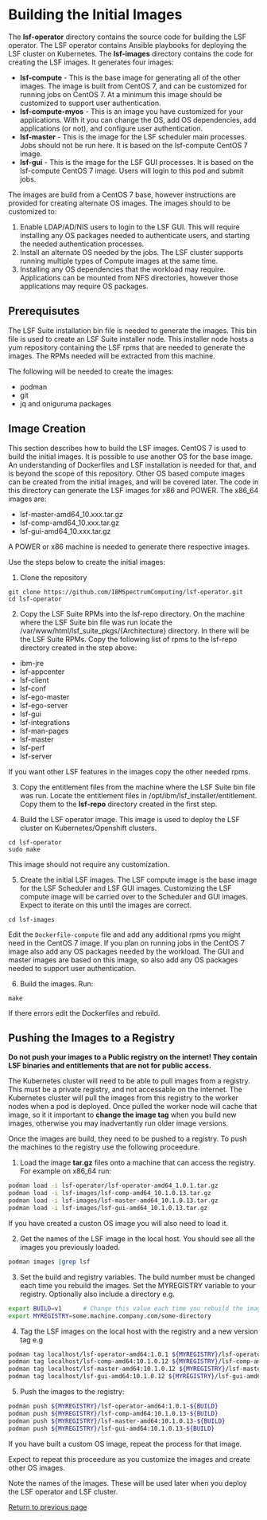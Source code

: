 # Building the Initial Images

The **lsf-operator** directory contains the source code for building the LSF operator.  The LSF operator contains Ansible playbooks for deploying the LSF cluster on Kubernetes. 
The **lsf-images** directory contains the code for creating the LSF images.  It generates four images:
* **lsf-compute**	- This is the base image for generating all of the other images.  The image is built from CentOS 7, and can be customized for running jobs on CentOS 7.  At a minimum this image should be customized to support user authentication.  
* **lsf-compute-myos**	- This is an image you have customized for your applications.  With it you can change the OS, add OS dependencies, add applications (or not), and configure user authentication.
* **lsf-master**		- This is the image for the LSF scheduler main processes.  Jobs should not be run here.  It is based on the lsf-compute CentOS 7 image.
* **lsf-gui**		- This is the image for the LSF GUI processes.  It is based on the lsf-compute CentOS 7 image.  Users will login to this pod and submit jobs.

The images are build from a CentOS 7 base, however instructions are provided for creating alternate OS images.  The images should to be customized to:
1. Enable LDAP/AD/NIS users to login to the LSF GUI.  This will require installing any OS packages needed to authenticate users, and starting the needed authentication processes.
2. Install an alternate OS needed by the jobs.  The LSF cluster supports running multiple types of Compute images at the same time.
2. Installing any OS dependencies that the workload may require.  Applications can be mounted from NFS directories, however those applications may require OS packages.  


## Prerequisutes
The LSF Suite installation bin file is needed to generate the images.  This bin file is used to create an LSF Suite installer node.  This installer node hosts a yum repository containing the LSF rpms that are needed to generate the images.  The RPMs needed will be extracted from this machine.

The following will be needed to create the images:
* podman
* git
* jq and oniguruma packages


## Image Creation
This section describes how to build the LSF images.  CentOS 7 is used to build the initial images.  It is possible to use another OS for the base image.  An understanding of Dockerfiles and LSF installation is needed for that, and is beyond the scope of this repository.  Other OS based compute images can be created from the initial images, and will be covered later.  The code in this directory can generate the LSF images for x86 and POWER.
The x86_64 images are:
* lsf-master-amd64_10.xxx.tar.gz
* lsf-comp-amd64_10.xxx.tar.gz
* lsf-gui-amd64_10.xxx.tar.gz

A POWER or x86 machine is needed to generate there respective images. 

Use the steps below to create the initial images:

1. Clone the repository 
```
git clone https://github.com/IBMSpectrumComputing/lsf-operator.git
cd lsf-operator
```

2. Copy the LSF Suite RPMs into the lsf-repo directory.  On the machine where the LSF Suite bin file was run locate the /var/www/html/lsf_suite_pkgs/{Architecture} directory.  In there will be the LSF Suite RPMs.  Copy the following list of rpms to the lsf-repo directory created in the step above:
  * ibm-jre
  * lsf-appcenter
  * lsf-client
  * lsf-conf
  * lsf-ego-master
  * lsf-ego-server
  * lsf-gui
  * lsf-integrations
  * lsf-man-pages
  * lsf-master
  * lsf-perf
  * lsf-server

If you want other LSF features in the images copy the other needed rpms.

3. Copy the entitlement files from the machine where the LSF Suite bin file was run.  Locate the entitlement files in /opt/ibm/lsf_installer/entitlement.  Copy them to the **lsf-repo** directory created in the first step.

4. Build the LSF operator image.  This image is used to deploy the LSF cluster on Kubernetes/Openshift clusters.
```
cd lsf-operator
sudo make
```
This image should not require any customization.

5. Create the initial LSF images.  The LSF compute image is the base image for the LSF Scheduler and LSF GUI images.  Customizing the LSF compute image will be carried over to the Scheduler and GUI images.  Expect to iterate on this until the images are correct.
```
cd lsf-images
```
Edit the `Dockerfile-compute` file and add any additional rpms you might need in the CentOS 7 image.  If you plan on running jobs in the CentOS 7 image also add any OS packages needed by the workload.  The GUI and master images are based on this image, so also add any OS packages needed to support user authentication.

6. Build the images.  Run:
```
make
```
If there errors edit the Dockerfiles and rebuild.

## Pushing the Images to a Registry
**Do not push your images to a Public registry on the internet!  They contain LSF binaries and entitlements that are not for public access.**

The Kubernetes cluster will need to be able to pull images from a registry.  This must be a private registry, and not accessable on the internet.  The Kubernetes cluster will pull the images from this registry to the worker nodes when a pod is deployed.  Once pulled the worker node will cache that image, so it it important to **change the image tag** when you build new images, otherwise you may inadvertantly run older image versions.

Once the images are build, they need to be pushed to a registry.  To push the machines to the registry use the following proceedure.

1. Load the image **tar.gz** files onto a machine that can access the registry.  For example on x86_64 run:
```bash
podman load -i lsf-operator/lsf-operator-amd64_1.0.1.tar.gz
podman load -i lsf-images/lsf-comp-amd64_10.1.0.13.tar.gz
podman load -i lsf-images/lsf-master-amd64_10.1.0.13.tar.gz
podman load -i lsf-images/lsf-gui-amd64_10.1.0.13.tar.gz
```
If you have created a custon OS image you will also need to load it.

2. Get the names of the LSF image in the local host.  You should see all the images you previously loaded.
```bash
podman images |grep lsf
```

3. Set the build and registry variables.  The build number must be changed each time you rebuild the images.  Set the MYREGISTRY variable to your registry.  Optionally also include a directory e.g.
```bash
export BUILD=v1      # Change this value each time you rebuild the images
export MYREGISTRY=some.machine.company.com/some-directory
```

4. Tag the LSF images on the local host with the registry and a new version tag e.g
```bash
podman tag localhost/lsf-operator-amd64:1.0.1 ${MYREGISTRY}/lsf-operator-amd64:1.0.1-${BUILD}
podman tag localhost/lsf-comp-amd64:10.1.0.12 ${MYREGISTRY}/lsf-comp-amd64:10.1.0.13-${BUILD}
podman tag localhost/lsf-master-amd64:10.1.0.12 ${MYREGISTRY}/lsf-master-amd64:10.1.0.13-${BUILD}
podman tag localhost/lsf-gui-amd64:10.1.0.12 ${MYREGISTRY}/lsf-gui-amd64:10.1.0.13-${BUILD}
```

5. Push the images to the registry:
```bash
podman push ${MYREGISTRY}/lsf-operator-amd64:1.0.1-${BUILD}
podman push ${MYREGISTRY}/lsf-comp-amd64:10.1.0.13-${BUILD}
podman push ${MYREGISTRY}/lsf-master-amd64:10.1.0.13-${BUILD}
podman push ${MYREGISTRY}/lsf-gui-amd64:10.1.0.13-${BUILD}
```

If you have built a custom OS image, repeat the process for that image.

Expect to repeat this proceedure as you customize the images and create other OS images.

Note the names of the images.  These will be used later when you deploy the LSF operator and LSF cluster.


[Return to previous page](README.md)
